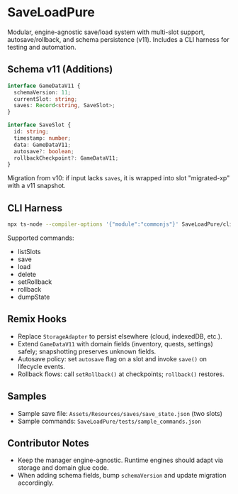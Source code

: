 # SaveLoadPure

Modular, engine-agnostic save/load system with multi-slot support, autosave/rollback, and schema persistence (v11). Includes a CLI harness for testing and automation.

## Schema v11 (Additions)

```ts
interface GameDataV11 {
  schemaVersion: 11;
  currentSlot: string;
  saves: Record<string, SaveSlot>;
}

interface SaveSlot {
  id: string;
  timestamp: number;
  data: GameDataV11;
  autosave?: boolean;
  rollbackCheckpoint?: GameDataV11;
}
```

Migration from v10: if input lacks `saves`, it is wrapped into slot "migrated-xp" with a v11 snapshot.

## CLI Harness

```bash
npx ts-node --compiler-options '{"module":"commonjs"}' SaveLoadPure/cliHarness.ts SaveLoadPure/tests/sample_commands.json Assets/Resources/saves/save_state.json
```

Supported commands:
- listSlots
- save <slotId>
- load <slotId>
- delete <slotId>
- setRollback <slotId>
- rollback <slotId>
- dumpState

## Remix Hooks

- Replace `StorageAdapter` to persist elsewhere (cloud, indexedDB, etc.).
- Extend `GameDataV11` with domain fields (inventory, quests, settings) safely; snapshotting preserves unknown fields.
- Autosave policy: set `autosave` flag on a slot and invoke `save()` on lifecycle events.
- Rollback flows: call `setRollback()` at checkpoints; `rollback()` restores.

## Samples

- Sample save file: `Assets/Resources/saves/save_state.json` (two slots)
- Sample commands: `SaveLoadPure/tests/sample_commands.json`

## Contributor Notes

- Keep the manager engine-agnostic. Runtime engines should adapt via storage and domain glue code.
- When adding schema fields, bump `schemaVersion` and update migration accordingly.

